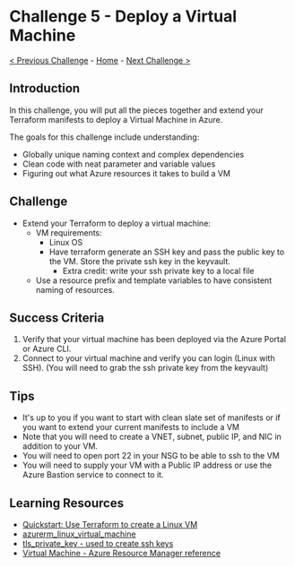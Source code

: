 # Challenge 5 - Deploy a Virtual Machine

[< Previous Challenge](./Terraform-Challenge-04.md) - [Home](../README.md) - [Next Challenge >](./Terraform-Challenge-06.md)

## Introduction

In this challenge, you will put all the pieces together and extend your Terraform manifests to deploy a Virtual Machine in Azure.

The goals for this challenge include understanding:

+ Globally unique naming context and complex dependencies
+ Clean code with neat parameter and variable values
+ Figuring out what Azure resources it takes to build a VM

## Challenge

+ Extend your Terraform to deploy a virtual machine:
  + VM requirements:
    + Linux OS
    + Have terraform generate an SSH key and pass the public key to the VM.  Store the private ssh key in the keyvault.
      + Extra credit:  write your ssh private key to a local file
  + Use a resource prefix and template variables to have consistent naming of resources.

## Success Criteria

1. Verify that your virtual machine has been deployed via the Azure Portal or Azure CLI.
1. Connect to your virtual machine and verify you can login (Linux with SSH).  (You will need to grab the ssh private key from the keyvault)

## Tips

+ It's up to you if you want to start with clean slate set of manifests or if you want to extend your current manifests to include a VM
+ Note that you will need to create a VNET, subnet, public IP, and NIC in addition to your VM.
+ You will need to open port 22 in your NSG to be able to ssh to the VM
+ You will need to supply your VM with a Public IP address or use the Azure Bastion service to connect to it.

## Learning Resources

+ [Quickstart: Use Terraform to create a Linux VM](https://learn.microsoft.com/en-us/azure/virtual-machines/linux/quick-create-terraform)
+ [azurerm_linux_virtual_machine](https://registry.terraform.io/providers/hashicorp/azurerm/latest/docs/resources/linux_virtual_machine)
+ [tls_private_key - used to create ssh keys](https://registry.terraform.io/providers/hashicorp/tls/latest/docs/resources/private_key)
+ [Virtual Machine - Azure Resource Manager reference](https://learn.microsoft.com/azure/templates/microsoft.compute/virtualmachines)

